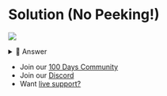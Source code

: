 # Solution (No Peeking!)
![](https://www.youtube.com/watch?v=hHa9HgWUkBU)

<details> <summary> 👀 Answer </summary>

Check out my solution in [this repl](https://replit.com/@DavidAtReplit/Day-86-Solution?v=1).


</details>

- Join our [100 Days Community](https://replit.com/100-days-help)
- Join our [Discord](https://replit.com/discord)
- Want [live support?](https://replit.com/replit-101)
